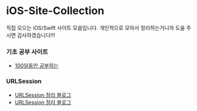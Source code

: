 # iOS-Site-Collection
직접 모으는 iOS/Swift 사이트 모음입니다.
개인적으로 모아서 정리하는거니까 도움 주시면 감사하겠습니다!!!



### 기초 공부 사이트
* [100일동안 공부하는 ](https://www.hackingwithswift.com/100)

### URLSession
* [URLSession 정리 블로그](https://kka7.tistory.com/95)
* [URLSession 정리 블로그](https://devmjun.github.io/archive/URLsession)
